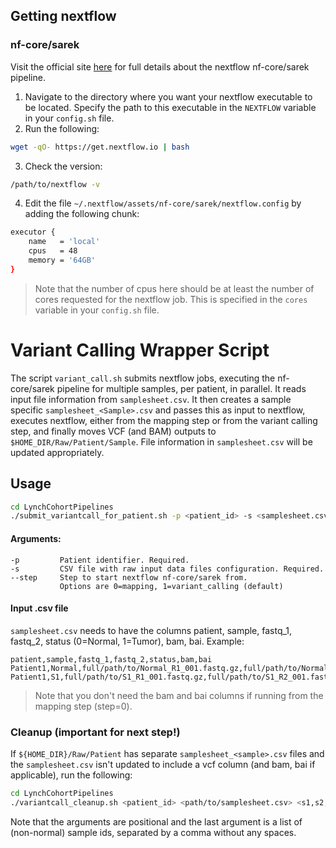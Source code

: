 ## Getting nextflow

### nf-core/sarek 
Visit the official site [here](https://nf-co.re/sarek/3.4.2/) for full details about the nextflow nf-core/sarek pipeline.

1. Navigate to the directory where you want your nextflow executable to be located. Specify the path to this executable in the `NEXTFLOW` variable in your `config.sh` file.
2. Run the following:
```bash
wget -qO- https://get.nextflow.io | bash
```
3. Check the version:
```bash
/path/to/nextflow -v
```
4. Edit the file `~/.nextflow/assets/nf-core/sarek/nextflow.config` by adding the following chunk:
```bash
executor {
    name   = 'local'
    cpus   = 48
    memory = '64GB'
}
```
>Note that the number of cpus here should be at least the number of cores requested for the nextflow job. This is specified in the `cores` variable in your `config.sh` file.

# Variant Calling Wrapper Script

The script `variant_call.sh` submits nextflow jobs, executing the nf-core/sarek pipeline for multiple samples, per patient, in parallel. It reads input file information from `samplesheet.csv`. It then creates a sample specific `samplesheet_<Sample>.csv` and passes this as input to nextflow, executes nextflow, either from the mapping step or from the variant calling step, and finally moves VCF (and BAM) outputs to `$HOME_DIR/Raw/Patient/Sample`. File information in `samplesheet.csv` will be updated appropriately.

## Usage

```bash
cd LynchCohortPipelines
./submit_variantcall_for_patient.sh -p <patient_id> -s <samplesheet.csv>
```

#### Arguments:
```
-p         Patient identifier. Required.
-s         CSV file with raw input data files configuration. Required.
--step     Step to start nextflow nf-core/sarek from. 
           Options are 0=mapping, 1=variant_calling (default)
```


#### Input .csv file
`samplesheet.csv` needs to have the columns patient, sample, fastq_1, fastq_2, status (0=Normal, 1=Tumor), bam, bai. Example:

```csv
patient,sample,fastq_1,fastq_2,status,bam,bai
Patient1,Normal,full/path/to/Normal_R1_001.fastq.gz,full/path/to/Normal_R2_001.fastq.gz,0,full/path/to/Normal.bam,full/path/to/Normal.bai
Patient1,S1,full/path/to/S1_R1_001.fastq.gz,full/path/to/S1_R2_001.fastq.gz,1,full/path/to/S1.bam,full/path/to/S1.bai,
```

> Note that you don't need the bam and bai columns if running from the mapping step (step=0).

### Cleanup (important for next step!)

If `${HOME_DIR}/Raw/Patient` has separate `samplesheet_<sample>.csv` files and the `samplesheet.csv` isn't updated to include a vcf column (and bam, bai if applicable), run the following:
```bash
cd LynchCohortPipelines
./variantcall_cleanup.sh <patient_id> <path/to/samplesheet.csv> <s1,s2,...>
```

Note that the arguments are positional and the last argument is a list of (non-normal) sample ids, separated by a comma without any spaces.
